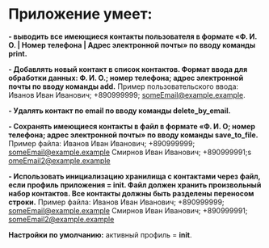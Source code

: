 # Приложение умеет:

**- выводить все имеющиеся контакты пользователя в формате «Ф. И. О. | Номер телефона | Адрес электронной почты» по вводу команды print.**

**- Добавлять новый контакт в список контактов. Формат ввода для обработки данных: Ф. И. О.; номер телефона; адрес электронной почты по вводу команды add.**
Пример пользовательского ввода: Иванов Иван Иванович; +890999999; someEmail@example.example.

**- Удалять контакт по email по вводу команды delete_by_email.**

**- Сохранять имеющиеся контакты в файл в формате «Ф. И. О; номер телефона; адрес электронной почты» по вводу команды save_to_file.**
Пример файла:
Иванов Иван Иванович; +890999999; someEmail@example.example
Смирнов Иван Иванович; +890999991;s omeEmail2@example.example

**- Использовать инициализацию хранилища с контактами через файл, если профиль приложения = init. Файл должен хранить произвольный набор контактов. Все контакты должны быть разделены переносом строки.**
Пример файла:
Иванов Иван Иванович; +890999999; someEmail@example.example
Смирнов Иван Иванович; +890999991; someEmail2@example.example

**Настройки по умолчанию:** активный профиль = **init**.
